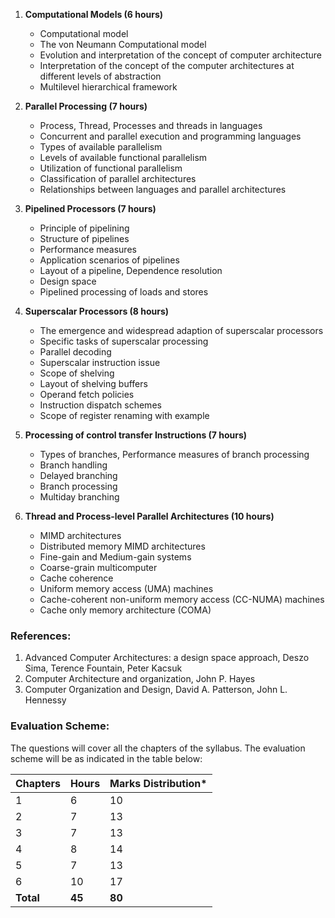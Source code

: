 1. **Computational Models (6 hours)**
    * Computational model
    * The von Neumann Computational model
    * Evolution and interpretation of the concept of computer architecture
    * Interpretation of the concept of the computer architectures at different levels of abstraction
    * Multilevel hierarchical framework

2. **Parallel Processing (7 hours)**
    * Process, Thread, Processes and threads in languages
    * Concurrent and parallel execution and programming languages
    * Types of available parallelism
    * Levels of available functional parallelism
    * Utilization of functional parallelism
    * Classification of parallel architectures
    * Relationships between languages and parallel architectures

3. **Pipelined Processors (7 hours)**
    * Principle of pipelining
    * Structure of pipelines
    * Performance measures
    * Application scenarios of pipelines
    * Layout of a pipeline, Dependence resolution
    * Design space
    * Pipelined processing of loads and stores

4. **Superscalar Processors (8 hours)**
    * The emergence and widespread adaption of superscalar processors
    * Specific tasks of superscalar processing
    * Parallel decoding
    * Superscalar instruction issue
    * Scope of shelving
    * Layout of shelving buffers
    * Operand fetch policies
    * Instruction dispatch schemes
    * Scope of register renaming with example

5. **Processing of control transfer Instructions (7 hours)**
    * Types of branches, Performance measures of branch processing
    * Branch handling
    * Delayed branching
    * Branch processing
    * Multiday branching

6. **Thread and Process-level Parallel Architectures (10 hours)**
    * MIMD architectures
    * Distributed memory MIMD architectures
    * Fine-gain and Medium-gain systems
    * Coarse-grain multicomputer
    * Cache coherence
    * Uniform memory access (UMA) machines
    * Cache-coherent non-uniform memory access (CC-NUMA) machines
    * Cache only memory architecture (COMA)

### References:

1. Advanced Computer Architectures: a design space approach, Deszo Sima, Terence Fountain, Peter Kacsuk
2. Computer Architecture and organization, John P. Hayes
3. Computer Organization and Design, David A. Patterson, John L. Hennessy

### Evaluation Scheme:

The questions will cover all the chapters of the syllabus. The evaluation scheme will be as indicated in the table below:

| Chapters  | Hours  | Marks Distribution\* |
| --------- | ------ | -------------------- |
| 1         | 6      | 10                   |
| 2         | 7      | 13                   |
| 3         | 7      | 13                   |
| 4         | 8      | 14                   |
| 5         | 7      | 13                   |
| 6         | 10     | 17                   |
| **Total** | **45** | **80**               |

